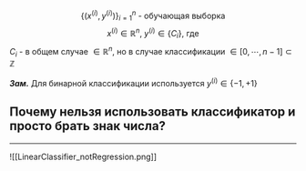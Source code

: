 $$\{(x^{(i)}, y^{(i)})\}_{i=1}^n \text{ - обучающая выборка}$$
$$x^{(i)}\in\mathbb{R}^n \text{, } y^{(i)}\in\{C_i\} \text{, где}$$ $C_i$ - в общем случае $\in \mathbb{R}^n$, но в случае классификации $\in[0,\cdots, n-1]\subset \mathbb{Z}$ 

***Зам.*** Для бинарной классификации используется $y^{(i)}\in\{-1, +1\}$



## Почему нельзя использовать классификатор и просто брать знак числа?
---
![[LinearClassifier_notRegression.png]]